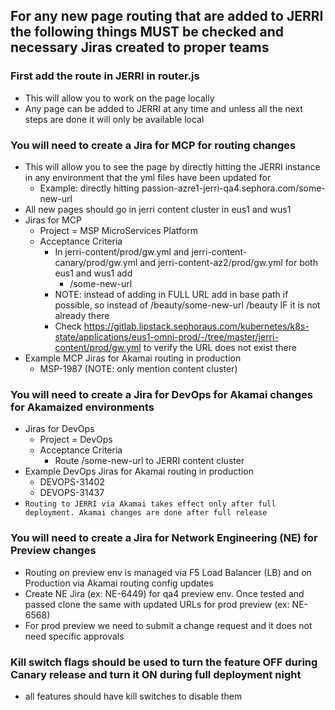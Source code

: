 ## For any new page routing that are added to JERRI the following things MUST be checked and necessary Jiras created to proper teams

### First add the route in JERRI in router.js

-   This will allow you to work on the page locally
-   Any page can be added to JERRI at any time and unless all the next steps are done it will only be available local

### You will need to create a Jira for MCP for routing changes

-   This will allow you to see the page by directly hitting the JERRI instance in any environment that the yml files have been updated for
    -   Example: directly hitting passion-azre1-jerri-qa4.sephora.com/some-new-url
-   All new pages should go in jerri content cluster in eus1 and wus1
-   Jiras for MCP
    -   Project = MSP MicroServices Platform
    -   Acceptance Criteria
        -   In jerri-content/prod/gw.yml and jerri-content-canary/prod/gw.yml and jerri-content-az2/prod/gw.yml for both eus1 and wus1 add
            -   /some-new-url
        -   NOTE: instead of adding in FULL URL add in base path if possible, so instead of /beauty/some-new-url /beauty IF it is not already there
        -   Check https://gitlab.lipstack.sephoraus.com/kubernetes/k8s-state/applications/eus1-omni-prod/-/tree/master/jerri-content/prod/gw.yml to verify the URL does not exist there
-   Example MCP Jiras for Akamai routing in production
    -   MSP-1987 (NOTE: only mention content cluster)

### You will need to create a Jira for DevOps for Akamai changes for Akamaized environments

-   Jiras for DevOps
    -   Project = DevOps
    -   Acceptance Criteria
        -   Route /some-new-url to JERRI content cluster
-   Example DevOps Jiras for Akamai routing in production
    -   DEVOPS-31402
    -   DEVOPS-31437
-   `Routing to JERRI via Akamai takes effect only after full deployment. Akamai changes are done after full release`

### You will need to create a Jira for Network Engineering (NE) for Preview changes

-   Routing on preview env is managed via F5 Load Balancer (LB) and on Production via Akamai routing config updates
-   Create NE Jira (ex: NE-6449) for qa4 preview env. Once tested and passed clone the same with updated URLs for prod preview (ex: NE-6568)
-   For prod preview we need to submit a change request and it does not need specific approvals

### Kill switch flags should be used to turn the feature OFF during Canary release and turn it ON during full deployment night
* all features should have kill switches to disable them 
